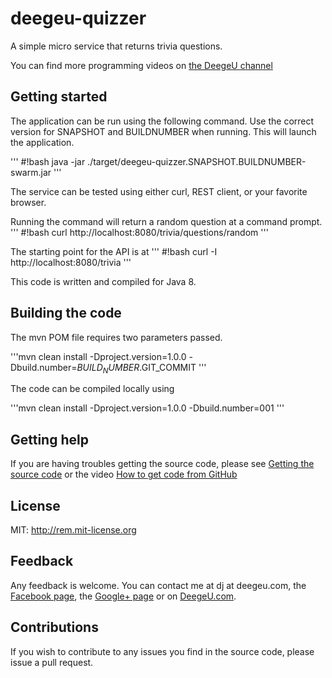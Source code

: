 # deegeu-quizzer
A simple micro service that returns trivia questions.


You can find more programming videos on [the DeegeU channel](http://www.deegeu.com/subscribe)

## Getting started

The application can be run using the following command. Use the correct version for SNAPSHOT and BUILDNUMBER when running. This will launch the application.

'''
#!bash
java -jar ./target/deegeu-quizzer.SNAPSHOT.BUILDNUMBER-swarm.jar
'''

The service can be tested using either curl, REST client, or your favorite browser.

Running the command will return a random question at a command prompt.
'''
#!bash
curl http://localhost:8080/trivia/questions/random
'''

The starting point for the API is at 
'''
#!bash
curl -I http://localhost:8080/trivia
'''

This code is written and compiled for Java 8.

## Building the code

The mvn POM file requires two parameters passed.

'''mvn clean install -Dproject.version=1.0.0 -Dbuild.number=$BUILD_NUMBER.$GIT_COMMIT
'''

The code can be compiled locally using 

'''mvn clean install -Dproject.version=1.0.0 -Dbuild.number=001
'''

## Getting help

If you are having troubles getting the source code, please see [Getting the source code](http://www.deegeu.com/getting-the-source-code/) or the video [How to get code from GitHub](http://www.deegeu.com/videos/how-to-get-code-from-github/)  

## License

MIT: http://rem.mit-license.org

## Feedback

Any feedback is welcome. You can contact me at dj at deegeu.com, the [Facebook page](https://www.facebook.com/deegeu.programming.tutorials), the [Google+ page](https://plus.google.com/+Deegeu-programming-tutorials/posts) or on [DeegeU.com](http://www.deegeu.com).

## Contributions

If you wish to contribute to any issues you find in the source code, please issue a pull request.
